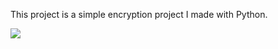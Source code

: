 This project is a simple encryption project I made with Python.

<img src="https://github.com/AlaiddinBilginer/EncryptionAndDecryptionProject/assets/95492857/76a505dc-52b5-44ef-8592-9635afa84763">
